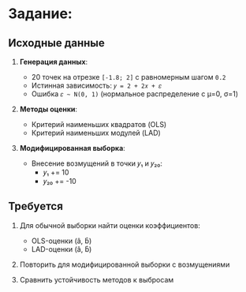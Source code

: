 # Задание:

## Исходные данные

1. **Генерация данных**:
   - 20 точек на отрезке `[-1.8; 2]` с равномерным шагом `0.2`
   - Истинная зависимость: `𝑦 = 2 + 2𝑥 + 𝜀`
   - Ошибка `𝜀 ~ N(0, 1)` (нормальное распределение с μ=0, σ=1)

2. **Методы оценки**:
   - Критерий наименьших квадратов (OLS)
   - Критерий наименьших модулей (LAD)

3. **Модифицированная выборка**:
   - Внесение возмущений в точки 𝑦₁ и 𝑦₂₀:
     - 𝑦₁ += 10
     - 𝑦₂₀ += -10


## Требуется

1. Для обычной выборки найти оценки коэффициентов:
   - OLS-оценки (â, b̂)
   - LAD-оценки (â, b̂)

2. Повторить для модифицированной выборки с возмущениями

3. Сравнить устойчивость методов к выбросам
